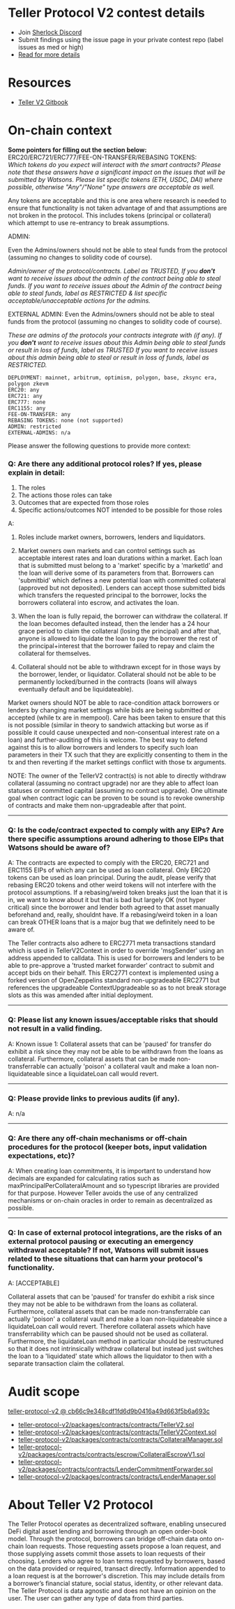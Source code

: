 
# Teller Protocol V2 contest details

- Join [Sherlock Discord](https://discord.gg/MABEWyASkp)
- Submit findings using the issue page in your private contest repo (label issues as med or high)
- [Read for more details](https://docs.sherlock.xyz/audits/watsons)

# Resources

- [Teller V2 Gitbook](https://docs.teller.org/teller-v2/)

# On-chain context
 

**Some pointers for filling out the section below:**  
ERC20/ERC721/ERC777/FEE-ON-TRANSFER/REBASING TOKENS:  
*Which tokens do you expect will interact with the smart contracts? Please note that these answers have a significant impact on the issues that will be submitted by Watsons. Please list specific tokens (ETH, USDC, DAI) where possible, otherwise "Any"/"None" type answers are acceptable as well.*

Any tokens are acceptable and this is one area where research is needed to ensure that functionality is not taken advantage of and that assumptions are not broken in the protocol. This includes tokens (principal or collateral) which attempt to use re-entrancy to break assumptions. 


ADMIN:

Even the Admins/owners should not be able to steal funds from the protocol (assuming no changes to solidity code of course).

*Admin/owner of the protocol/contracts.
Label as TRUSTED, If you **don't** want to receive issues about the admin of the contract being able to steal funds. 
If you want to receive issues about the Admin of the contract being able to steal funds, label as RESTRICTED & list specific acceptable/unacceptable actions for the admins.*

EXTERNAL ADMIN:
Even the Admins/owners should not be able to steal funds from the protocol (assuming no changes to solidity code of course).

*These are admins of the protocols your contracts integrate with (if any). 
If you **don't** want to receive issues about this Admin being able to steal funds or result in loss of funds, label as TRUSTED
If you want to receive issues about this admin being able to steal or result in loss of funds, label as RESTRICTED.*
 
```
DEPLOYMENT: mainnet, arbitrum, optimism, polygon, base, zksync era, polygon zkevm
ERC20: any
ERC721: any 
ERC777: none
ERC1155: any 
FEE-ON-TRANSFER: any
REBASING TOKENS: none (not supported)
ADMIN: restricted
EXTERNAL-ADMINS: n/a
```


Please answer the following questions to provide more context: 
### Q: Are there any additional protocol roles? If yes, please explain in detail:
1) The roles
2) The actions those roles can take 
3) Outcomes that are expected from those roles 
4) Specific actions/outcomes NOT intended to be possible for those roles

A: 
1) Roles include market owners, borrowers, lenders and liquidators. 

2) Market owners own markets and can control settings such as acceptable interest rates and loan durations within a market.  Each loan that is submitted must belong to a 'market' specific by a 'marketId' and the loan will derive some of its parameters from that.   Borrowers can 'submitbid' which defines a new potential loan with committed collateral (approved but not deposited).  Lenders can accept those submitted bids which transfers the requested principal to the borrower, locks the borrowers collateral into escrow, and activates the loan. 

3)  When the loan is fully repaid, the borrower can withdraw the collateral.  If the loan becomes defaulted instead, then the lender has a 24 hour grace period to claim the collateral (losing the principal) and after that, anyone is allowed to liquidate the loan to pay the borrower the rest of the principal+interest that the borrower failed to repay and claim the collateral for themselves.  

4) Collateral should not be able to withdrawn except for in those ways by the borrower, lender, or liquidator.  Collateral should not be able to be permanently locked/burned in the contracts (loans will always eventually default and be liquidateable). 

Market owners should NOT be able to race-condition attack borrowers or lenders by changing market settings while bids are being submitted or accepted (while tx are in mempool).  Care has been taken to ensure that this is not possible (similar in theory to sandwich attacking but worse as if possible it could cause unexpected and non-consentual interest rate on a loan) and further-auditing of this is welcome.  The best way to defend against this is to allow borrowers and lenders to specify such loan parameters in their TX such that they are explicitly consenting to them in the tx and then reverting if the market settings conflict with those tx arguments. 



NOTE: The owner of the TellerV2 contract(s) is not able to directly withdraw collateral (assuming no contract upgrade) nor are they able to affect loan statuses or committed capital (assuming no contract upgrade).  One ultimate goal when contract logic can be proven to be sound is to revoke ownership of contracts and make them non-upgradeable after that point. 

___
### Q: Is the code/contract expected to comply with any EIPs? Are there specific assumptions around adhering to those EIPs that Watsons should be aware of?

A: The contracts are expected to comply with the ERC20, ERC721 and ERC1155 EIPs of which any can be used as loan collateral.  Only ERC20 tokens can be used as loan principal.  During the audit, please verify that rebasing ERC20 tokens and other weird tokens will not interfere with the protocol assumptions.  If a rebasing/weird token breaks just the loan that it is in, we want to know about it but that is bad but largely OK (not hyper critical) since the borrower and lender both agreed to that asset manually beforehand and, really, shouldnt have.  If a rebasing/weird token in a loan can break OTHER loans that is a major bug that we definitely need to be aware of.  

The Teller contracts also adhere to ERC2771 meta transactions standard which is used in TellerV2Context in order to override 'msgSender' using an address appended to calldata.  This is used for borrowers and lenders to be able to pre-approve a 'trusted market forwarder' contract to submit and accept bids on their behalf.  This ERC2771 context is implemented using a forked version of OpenZeppelins standard non-upgradeable ERC2771 but references the upgradeable ContextUpgradeable so as to not break storage slots as this was amended after initial deployment. 


___

### Q: Please list any known issues/acceptable risks that should not result in a valid finding.

A: Known issue 1: Collateral assets that can be 'paused' for transfer do exhibit a risk since they may not be able to be withdrawn from the loans as collateral. Furthermore, collateral assets that can be made non-transferrable can actually 'poison' a collateral vault and make a loan non-liquidateable since a liquidateLoan call would revert.  


____
### Q: Please provide links to previous audits (if any).
A: n/a

___

### Q: Are there any off-chain mechanisms or off-chain procedures for the protocol (keeper bots, input validation expectations, etc)? 

A: When creating loan commitments, it is important to understand how decimals are expanded for calculating ratios such as maxPrincipalPerCollateralAmount and so typescript libraries are provided for that purpose.  However Teller avoids the use of any centralized mechanisms or on-chain oracles in order to remain as decentralized as possible.  

_____

### Q: In case of external protocol integrations, are the risks of an external protocol pausing or executing an emergency withdrawal acceptable? If not, Watsons will submit issues related to these situations that can harm your protocol's functionality. 

A: [ACCEPTABLE] 

Collateral assets that can be 'paused' for transfer do exhibit a risk since they may not be able to be withdrawn from the loans as collateral. Furthermore, collateral assets that can be made non-transferrable can actually 'poison' a collateral vault and make a loan non-liquidateable since a liquidateLoan call would revert.  Therefore collateral assets which have transferrability which can be paused should not be used as collateral.  Furthermore, the liquidateLoan method in particular should be restructured so that it does not intrinsically withdraw collateral but instead just switches the loan to a 'liquidated' state which allows the liquidator to then with a separate transaction claim the collateral.  


# Audit scope


[teller-protocol-v2 @ cb66c9e348cdf1fd6d9b0416a49d663f5b6a693c](https://github.com/teller-protocol/teller-protocol-v2/tree/cb66c9e348cdf1fd6d9b0416a49d663f5b6a693c)
- [teller-protocol-v2/packages/contracts/contracts/TellerV2.sol](teller-protocol-v2/packages/contracts/contracts/TellerV2.sol)
- [teller-protocol-v2/packages/contracts/contracts/TellerV2Context.sol](teller-protocol-v2/packages/contracts/contracts/TellerV2Context.sol)
- [teller-protocol-v2/packages/contracts/contracts/CollateralManager.sol](teller-protocol-v2/packages/contracts/contracts/CollateralManager.sol)
- [teller-protocol-v2/packages/contracts/contracts/escrow/CollateralEscrowV1.sol](teller-protocol-v2/packages/contracts/contracts/escrow/CollateralEscrowV1.sol)
- [teller-protocol-v2/packages/contracts/contracts/LenderCommitmentForwarder.sol](teller-protocol-v2/packages/contracts/contracts/LenderCommitmentForwarder.sol)
- [teller-protocol-v2/packages/contracts/contracts/LenderManager.sol](teller-protocol-v2/packages/contracts/contracts/LenderManager.sol)



# About Teller V2 Protocol
The Teller Protocol operates as decentralized software, enabling unsecured DeFi digital asset lending and borrowing through an open order-book model.
Through the protocol, borrowers can bridge off-chain data onto on-chain loan requests. Those requesting assets propose a loan request, and those supplying assets commit those assets to loan requests of their choosing. Lenders who agree to loan terms requested by borrowers, based on the data provided or required, transact directly.
Information appended to a loan request is at the borrower's discretion. This may include details from a borrower’s financial stature, social status, identity, or other relevant data. The Teller Protocol is data agnostic and does not have an opinion on the user. The user can gather any type of data from third parties.

